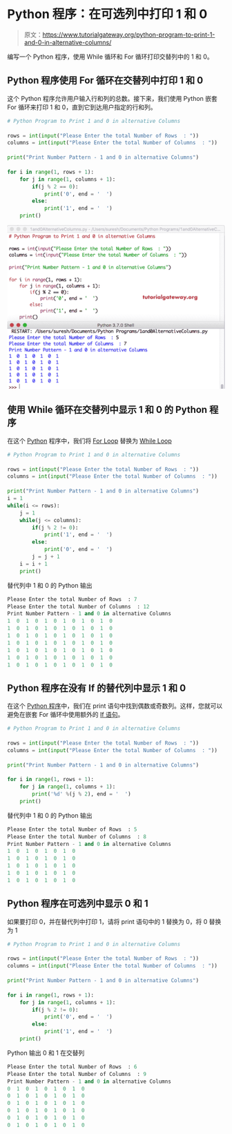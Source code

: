 # Python 程序：在可选列中打印 1 和 0

> 原文：<https://www.tutorialgateway.org/python-program-to-print-1-and-0-in-alternative-columns/>

编写一个 Python 程序，使用 While 循环和 For 循环打印交替列中的 1 和 0。

## Python 程序使用 For 循环在交替列中打印 1 和 0

这个 Python 程序允许用户输入行和列的总数。接下来，我们使用 Python 嵌套 For 循环来打印 1 和 0，直到它到达用户指定的行和列。

```py
# Python Program to Print 1 and 0 in alternative Columns

rows = int(input("Please Enter the total Number of Rows  : "))
columns = int(input("Please Enter the total Number of Columns  : "))

print("Print Number Pattern - 1 and 0 in alternative Columns") 

for i in range(1, rows + 1):
    for j in range(1, columns + 1):
        if(j % 2 == 0):          
            print('0', end = '  ')
        else:
            print('1', end = '  ')
    print()
```

![Python Program to Print 1 and 0 in alternative Columns 1](img/e69719a5c9f075d0e5900e5a62df9896.png)

## 使用 While 循环在交替列中显示 1 和 0 的 Python 程序

在这个 [Python](https://www.tutorialgateway.org/python-tutorial/) 程序中，我们将 [For Loop](https://www.tutorialgateway.org/python-for-loop/) 替换为 [While Loop](https://www.tutorialgateway.org/python-while-loop/)

```py
# Python Program to Print 1 and 0 in alternative Columns

rows = int(input("Please Enter the total Number of Rows  : "))
columns = int(input("Please Enter the total Number of Columns  : "))

print("Print Number Pattern - 1 and 0 in alternative Columns")
i = 1
while(i <= rows):
    j = 1
    while(j <= columns):
        if(j % 2 != 0):          
            print('1', end = '  ')
        else:
            print('0', end = '  ')
        j = j + 1
    i = i + 1
    print()
```

替代列中 1 和 0 的 Python 输出

```py
Please Enter the total Number of Rows  : 7
Please Enter the total Number of Columns  : 12
Print Number Pattern - 1 and 0 in alternative Columns
1  0  1  0  1  0  1  0  1  0  1  0  
1  0  1  0  1  0  1  0  1  0  1  0  
1  0  1  0  1  0  1  0  1  0  1  0  
1  0  1  0  1  0  1  0  1  0  1  0  
1  0  1  0  1  0  1  0  1  0  1  0  
1  0  1  0  1  0  1  0  1  0  1  0  
1  0  1  0  1  0  1  0  1  0  1  0 
```

## Python 程序在没有 If 的替代列中显示 1 和 0

在这个 [Python 程序](https://www.tutorialgateway.org/python-programming-examples/)中，我们在 print 语句中找到偶数或奇数列。这样，您就可以避免在嵌套 For 循环中使用额外的 [If 语句](https://www.tutorialgateway.org/python-if-statement/)。

```py
# Python Program to Print 1 and 0 in alternative Columns

rows = int(input("Please Enter the total Number of Rows  : "))
columns = int(input("Please Enter the total Number of Columns  : "))

print("Print Number Pattern - 1 and 0 in alternative Columns") 

for i in range(1, rows + 1):
    for j in range(1, columns + 1):
        print('%d' %(j % 2), end = '  ')
    print()
```

替代列中 1 和 0 的 Python 输出

```py
Please Enter the total Number of Rows  : 5
Please Enter the total Number of Columns  : 8
Print Number Pattern - 1 and 0 in alternative Columns
1  0  1  0  1  0  1  0  
1  0  1  0  1  0  1  0  
1  0  1  0  1  0  1  0  
1  0  1  0  1  0  1  0  
1  0  1  0  1  0  1  0 
```

## Python 程序在可选列中显示 0 和 1

如果要打印 0，并在替代列中打印 1，请将 print 语句中的 1 替换为 0，将 0 替换为 1

```py
# Python Program to Print 1 and 0 in alternative Columns

rows = int(input("Please Enter the total Number of Rows  : "))
columns = int(input("Please Enter the total Number of Columns  : "))

print("Print Number Pattern - 1 and 0 in alternative Columns") 

for i in range(1, rows + 1):
    for j in range(1, columns + 1):
        if(j % 2 != 0):          
            print('0', end = '  ')
        else:
            print('1', end = '  ')
    print()
```

Python 输出 0 和 1 在交替列

```py
Please Enter the total Number of Rows  : 6
Please Enter the total Number of Columns  : 9
Print Number Pattern - 1 and 0 in alternative Columns
0  1  0  1  0  1  0  1  0  
0  1  0  1  0  1  0  1  0  
0  1  0  1  0  1  0  1  0  
0  1  0  1  0  1  0  1  0  
0  1  0  1  0  1  0  1  0  
0  1  0  1  0  1  0  1  0 
```